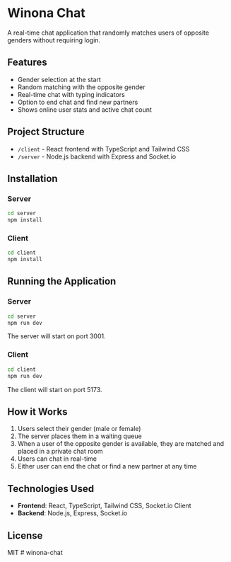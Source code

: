 # Winona Chat

A real-time chat application that randomly matches users of opposite genders without requiring login.

## Features

- Gender selection at the start
- Random matching with the opposite gender
- Real-time chat with typing indicators
- Option to end chat and find new partners
- Shows online user stats and active chat count

## Project Structure

- `/client` - React frontend with TypeScript and Tailwind CSS
- `/server` - Node.js backend with Express and Socket.io

## Installation

### Server

```bash
cd server
npm install
```

### Client

```bash
cd client
npm install
```

## Running the Application

### Server

```bash
cd server
npm run dev
```

The server will start on port 3001.

### Client

```bash
cd client
npm run dev
```

The client will start on port 5173.

## How it Works

1. Users select their gender (male or female)
2. The server places them in a waiting queue
3. When a user of the opposite gender is available, they are matched and placed in a private chat room
4. Users can chat in real-time
5. Either user can end the chat or find a new partner at any time

## Technologies Used

- **Frontend**: React, TypeScript, Tailwind CSS, Socket.io Client
- **Backend**: Node.js, Express, Socket.io

## License

MIT # winona-chat
